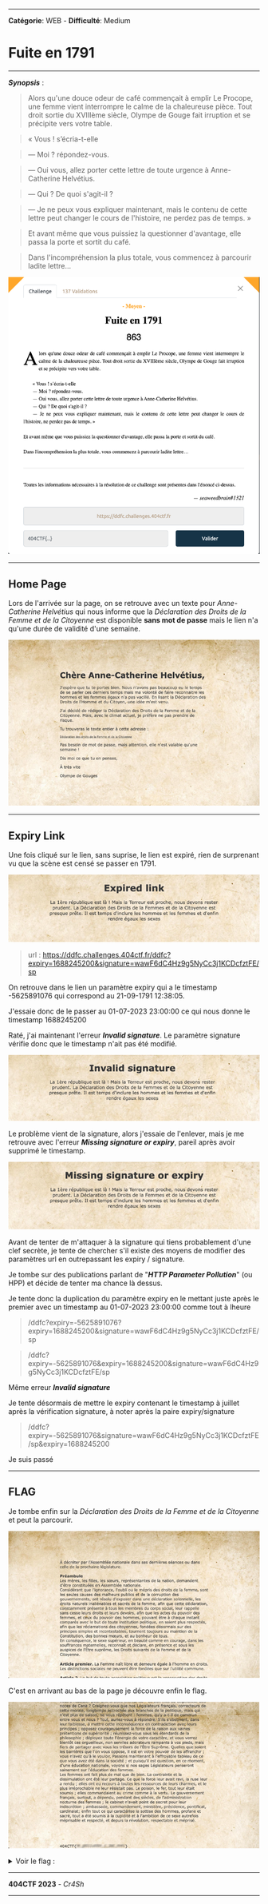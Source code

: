 ****
**Catégorie**: WEB - **Difficulté**: Medium 
# Fuite en 1791

****

***Synopsis*** :
  > Alors qu'une douce odeur de café commençait à emplir Le Procope, une femme vient interrompre le calme de la chaleureuse pièce. Tout droit sortie du XVIIIème siècle, Olympe de Gouge fait irruption et se précipite vers votre table.

  > « Vous ! s’écria-t-elle

  > — Moi ? répondez-vous.

  > — Oui vous, allez porter cette lettre de toute urgence à Anne-Catherine Helvétius.

  > — Qui ? De quoi s'agit-il ?

  > — Je ne peux vous expliquer maintenant, mais le contenu de cette lettre peut changer le cours de l'histoire, ne perdez pas de temps. »

  > Et avant même que vous puissiez la questionner d'avantage, elle passa la porte et sortit du café.

  > Dans l'incompréhension la plus totale, vous commencez à parcourir ladite lettre…


<p align="center">
<img alt="Screen Chall Web - Medium - Fuite en 1791 Chall" src="https://github.com/Cr4Sh-Ov3R/404CTF-2023-WU/blob/main/assets/fuite_en_1791/chall.png">
</p>


****

## Home Page 

Lors de l'arrivée sur la page, on se retrouve avec un texte pour *Anne-Catherine Helvétius* qui nous informe que la *Déclaration des Droits de la Femme et de la Citoyenne* est disponible **sans mot de passe** mais le lien n'a qu'une durée de validité d'une semaine. 

<p align="center">
<img alt="Screen Chall Web - Medium - Fuite en 1791 - Home" src="https://github.com/Cr4Sh-Ov3R/404CTF-2023-WU/blob/main/assets/fuite_en_1791/home.png">
</p>


****

## Expiry Link

Une fois cliqué sur le lien, sans suprise, le lien est expiré, rien de surprenant vu que la scène est censé se passer en 1791.

<p align="center">
<img alt="Screen Chall Web - Medium - Fuite en 1791 - Expiry Link" src="https://github.com/Cr4Sh-Ov3R/404CTF-2023-WU/blob/main/assets/fuite_en_1791/expiryLink.png">
</p>


> url : https://ddfc.challenges.404ctf.fr/ddfc?expiry=1688245200&signature=wawF6dC4Hz9g5NyCc3j1KCDcfztFE/sp

On retrouve dans le lien un paramètre expiry qui a le timestamp -5625891076 qui correspond au 21-09-1791 12:38:05. 

J'essaie donc de le passer au 01-07-2023 23:00:00 ce qui nous donne le timestamp 1688245200

Raté, j'ai maintenant l'erreur ***Invalid signature***. Le paramètre signature vérifie donc que le timestamp n'ait pas été modifié.

<p align="center">
<img alt="Screen Chall Web - Medium - Fuite en 1791 - Invalid Signature" src="https://github.com/Cr4Sh-Ov3R/404CTF-2023-WU/blob/main/assets/fuite_en_1791/invalidSignature.png">
</p>

Le problème vient de la signature, alors j'essaie de l'enlever, mais je me retrouve avec l'erreur ***Missing signature or expiry***, pareil après avoir supprimé le timestamp.

<p align="center">
<img alt="Screen Chall Web - Medium - Fuite en 1791 - Missing parameter" src="https://github.com/Cr4Sh-Ov3R/404CTF-2023-WU/blob/main/assets/fuite_en_1791/missingParams.png">
</p>

Avant de tenter de m'attaquer à la signature qui tiens probablement d'une clef secrète, je tente de chercher s'il existe des moyens de modifier des paramètres url en outrepassant les expiry / signature. 

Je tombe sur des publications parlant de "***HTTP Parameter Pollution***" (ou HPP) et décide de tenter ma chance là dessus. 

Je tente donc la duplication du paramètre expiry en le mettant juste après le premier avec un timestamp au 01-07-2023 23:00:00 comme tout à lheure

> /ddfc?expiry=-5625891076?expiry=1688245200&signature=wawF6dC4Hz9g5NyCc3j1KCDcfztFE/sp

> /ddfc?expiry=-5625891076&expiry=1688245200&signature=wawF6dC4Hz9g5NyCc3j1KCDcfztFE/sp

Même erreur ***Invalid signature***

Je tente désormais de mettre le expiry contenant le timestamp à juillet après la vérification signature, à noter après la paire expiry/signature 

> /ddfc?expiry=-5625891076&signature=wawF6dC4Hz9g5NyCc3j1KCDcfztFE/sp&expiry=1688245200

Je suis passé

****

## FLAG

Je tombe enfin sur la *Déclaration des Droits de la Femme et de la Citoyenne* et peut la parcourir.

<p align="center">
<img alt="Screen Chall Web - Medium - Fuite en 1791 - Déclaration des Droits de la Femme et de la Citoyenne" src="https://github.com/Cr4Sh-Ov3R/404CTF-2023-WU/blob/main/assets/fuite_en_1791/declaration.png">
</p>

C'est en arrivant au bas de la page je découvre enfin le flag.

<p align="center">
<img alt="Screen Chall Web - Medium - Fuite en 1791 - Flag Flag" src="https://github.com/Cr4Sh-Ov3R/404CTF-2023-WU/blob/main/assets/fuite_en_1791/flag.png">
</p>

<details>
<summary>Voir le flag :</summary>

FLAG : ***404CTF{l4_p011uti0n_c_3st_m41}***
</details>


****
**404CTF 2023** - *Cr4Sh*
****